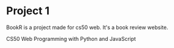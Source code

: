 # Project 1

BookR is a project made for cs50 web. It's a book review website.

CS50 Web Programming with Python and JavaScript
